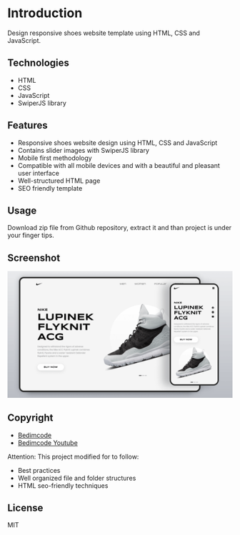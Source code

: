 # Introduction

Design responsive shoes website template using HTML, CSS and JavaScript.

## Technologies

- HTML
- CSS
- JavaScript
- SwiperJS library

## Features

- Responsive shoes website design using HTML, CSS and JavaScript
- Contains slider images with SwiperJS library
- Mobile first methodology
- Compatible with all mobile devices and with a beautiful and pleasant user interface
- Well-structured HTML page
- SEO friendly template

## Usage

Download zip file from Github repository, extract it and than project is under your finger tips.

## Screenshot

![preview img](/assets/imgs/preview.png)

## Copyright

- [Bedimcode](https://github.com/bedimcode/responsive-shoe-website)
- [Bedimcode Youtube](https://youtu.be/tBE0L_Jzi-Y)

Attention: This project modified for to follow:

- Best practices
- Well organized file and folder structures  
- HTML seo-friendly techniques

## License

MIT
